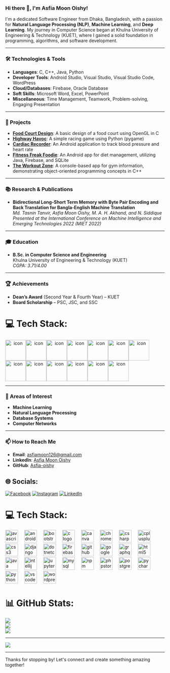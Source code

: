 ### Hi there 👋, I'm Asfia Moon Oishy!


I'm a dedicated Software Engineer from Dhaka, Bangladesh, with a passion for **Natural Language Processing (NLP)**, **Machine Learning**, and **Deep Learning**. My journey in Computer Science began at Khulna University of Engineering & Technology (KUET), where I gained a solid foundation in programming, algorithms, and software development.


---


### 🛠️ Technologies & Tools


- **Languages**: C, C++, Java, Python
- **Developer Tools**: Android Studio, Visual Studio, Visual Studio Code, WordPress
- **Cloud/Databases**: Firebase, Oracle Database
- **Soft Skills**: Microsoft Word, Excel, PowerPoint
- **Miscellaneous**: Time Management, Teamwork, Problem-solving, Engaging Presentation


---


### 🚀 Projects


- **[Food Court Design](#)**: A basic design of a food court using OpenGL in C
- **[Highway Havoc](#)**: A simple racing game using Python (pygame)
- **[Cardiac Recorder](#)**: An Android application to track blood pressure and heart rate
- **[Fitness Freak Foodie](#)**: An Android app for diet management, utilizing Java, Firebase, and SQLite
- **[The Workout Zone](#)**: A console-based app for gym information, demonstrating object-oriented programming concepts in C++


---


### 📚 Research & Publications


- **Bidirectional Long-Short Term Memory with Byte Pair Encoding and Back Translation for Bangla-English Machine Translation**  
  _Md. Tasnin Tanvir, Asfia Moon Oishy, M. A. H. Akhand, and N. Siddique_  
  _Presented at the International Conference on Machine Intelligence and Emerging Technologies 2022 (MIET 2022)_


---


### 🎓 Education


- **B.Sc. in Computer Science and Engineering**  
  Khulna University of Engineering & Technology (KUET)  
  _CGPA: 3.71/4.00_


---


### 🏆 Achievements


- **Dean’s Award** (Second Year & Fourth Year) – KUET
- **Board Scholarship** – PSC, JSC, and SSC


# 💻 Tech Stack:


###


<div align="center">
<div style="display: flex; align-items: flex-start;"><img src="https://techstack-generator.vercel.app/js-icon.svg" alt="icon" width="65" height="65" /><img src="https://techstack-generator.vercel.app/cpp-icon.svg" alt="icon" width="65" height="65" /><img src="https://techstack-generator.vercel.app/csharp-icon.svg" alt="icon" width="65" height="65" /><img src="https://techstack-generator.vercel.app/swift-icon.svg" alt="icon" width="65" height="65" /><img src="https://techstack-generator.vercel.app/sass-icon.svg" alt="icon" width="65" height="65" /><img src="https://techstack-generator.vercel.app/github-icon.svg" alt="icon" width="65" height="65" /><img src="https://techstack-generator.vercel.app/mysql-icon.svg" alt="icon" width="65" height="65" /></div><div style="display: flex; align-items: flex-start;"><img src="https://techstack-generator.vercel.app/java-icon.svg" alt="icon" width="65" height="65" /><img src="https://techstack-generator.vercel.app/django-icon.svg" alt="icon" width="65" height="65" /><img src="https://techstack-generator.vercel.app/python-icon.svg" alt="icon" width="65" height="65" /><img src="https://techstack-generator.vercel.app/prettier-icon.svg" alt="icon" width="65" height="65" /><img src="https://techstack-generator.vercel.app/react-icon.svg" alt="icon" width="65" height="65" /><img src="https://techstack-generator.vercel.app/restapi-icon.svg" alt="icon" width="65" height="65" /></div>
</div>


---


### 🌱 Areas of Interest


- **Machine Learning**
- **Natural Language Processing**
- **Database Systems**
- **Computer Networks**


---


### 📫 How to Reach Me


- **Email**: asfiamoon126@gmail.com
- **LinkedIn**: [Asfia Moon Oishy](https://www.linkedin.com/in/asfia-moon-oishy)
- **GitHub**: [Asfia-oishy](https://github.com/Asfia-oishy)


## 🌐 Socials:


[![Facebook](https://img.shields.io/badge/Facebook-%231877F2.svg?logo=Facebook&logoColor=white)](https://facebook.com/asfia-moon-oishy) [![Instagram](https://img.shields.io/badge/Instagram-%23E4405F.svg?logo=Instagram&logoColor=white)](https://instagram.com/oishy_asfia) [![LinkedIn](https://img.shields.io/badge/LinkedIn-%230077B5.svg?logo=linkedin&logoColor=white)](https://linkedin.com/in/asfia-moon-oishy)


# 💻 Tech Stack:


<div align="left">
  <img src="https://cdn.jsdelivr.net/gh/devicons/devicon/icons/javascript/javascript-original.svg" height="40" alt="javascript logo"  />
  <img width="12" />
  <img src="https://cdn.jsdelivr.net/gh/devicons/devicon/icons/androidstudio/androidstudio-original.svg" height="40" alt="androidstudio logo"  />
  <img width="12" />
  <img src="https://cdn.jsdelivr.net/gh/devicons/devicon/icons/bootstrap/bootstrap-original.svg" height="40" alt="bootstrap logo"  />
  <img width="12" />
  <img src="https://cdn.jsdelivr.net/gh/devicons/devicon/icons/c/c-original.svg" height="40" alt="c logo"  />
  <img width="12" />
  <img src="https://cdn.jsdelivr.net/gh/devicons/devicon/icons/canva/canva-original.svg" height="40" alt="canva logo"  />
  <img width="12" />
  <img src="https://cdn.jsdelivr.net/gh/devicons/devicon/icons/chrome/chrome-original.svg" height="40" alt="chrome logo"  />
  <img width="12" />
  <img src="https://cdn.jsdelivr.net/gh/devicons/devicon/icons/csharp/csharp-original.svg" height="40" alt="csharp logo"  />
  <img width="12" />
  <img src="https://cdn.jsdelivr.net/gh/devicons/devicon/icons/cplusplus/cplusplus-original.svg" height="40" alt="cplusplus logo"  />
  <img width="12" />
  <img src="https://cdn.jsdelivr.net/gh/devicons/devicon/icons/css3/css3-original.svg" height="40" alt="css3 logo"  />
  <img width="12" />
  <img src="https://cdn.jsdelivr.net/gh/devicons/devicon/icons/django/django-plain.svg" height="40" alt="django logo"  />
  <img width="12" />
  <img src="https://cdn.jsdelivr.net/gh/devicons/devicon/icons/dotnetcore/dotnetcore-original.svg" height="40" alt="dotnetcore logo"  />
  <img width="12" />
  <img src="https://cdn.jsdelivr.net/gh/devicons/devicon/icons/firebase/firebase-plain.svg" height="40" alt="firebase logo"  />
  <img width="12" />
  <img src="https://cdn.jsdelivr.net/gh/devicons/devicon/icons/github/github-original.svg" height="40" alt="github logo"  />
  <img width="12" />
  <img src="https://cdn.jsdelivr.net/gh/devicons/devicon/icons/google/google-original.svg" height="40" alt="google logo"  />
  <img width="12" />
  <img src="https://cdn.jsdelivr.net/gh/devicons/devicon/icons/graphql/graphql-plain.svg" height="40" alt="graphql logo"  />
  <img width="12" />
  <img src="https://cdn.jsdelivr.net/gh/devicons/devicon/icons/html5/html5-original.svg" height="40" alt="html5 logo"  />
  <img width="12" />
  <img src="https://cdn.jsdelivr.net/gh/devicons/devicon/icons/java/java-original.svg" height="40" alt="java logo"  />
  <img width="12" />
  <img src="https://cdn.jsdelivr.net/gh/devicons/devicon/icons/intellij/intellij-original.svg" height="40" alt="intellij logo"  />
  <img width="12" />
  <img src="https://cdn.jsdelivr.net/gh/devicons/devicon/icons/jupyter/jupyter-original.svg" height="40" alt="jupyter logo"  />
  <img width="12" />
  <img src="https://cdn.jsdelivr.net/gh/devicons/devicon/icons/mysql/mysql-original.svg" height="40" alt="mysql logo"  />
  <img width="12" />
  <img src="https://cdn.jsdelivr.net/gh/devicons/devicon/icons/npm/npm-original-wordmark.svg" height="40" alt="npm logo"  />
  <img width="12" />
  <img src="https://cdn.jsdelivr.net/gh/devicons/devicon/icons/phpstorm/phpstorm-original.svg" height="40" alt="phpstorm logo"  />
  <img width="12" />
  <img src="https://cdn.jsdelivr.net/gh/devicons/devicon/icons/postgresql/postgresql-original.svg" height="40" alt="postgresql logo"  />
  <img width="12" />
  <img src="https://cdn.jsdelivr.net/gh/devicons/devicon/icons/pycharm/pycharm-original.svg" height="40" alt="pycharm logo"  />
  <img width="12" />
  <img src="https://cdn.jsdelivr.net/gh/devicons/devicon/icons/python/python-original.svg" height="40" alt="python logo"  />
  <img width="12" />
  <img src="https://cdn.jsdelivr.net/gh/devicons/devicon/icons/vscode/vscode-original.svg" height="40" alt="vscode logo"  />
  <img width="12" />
  <img src="https://cdn.jsdelivr.net/gh/devicons/devicon/icons/wordpress/wordpress-original.svg" height="40" alt="wordpress logo"  />
</div>


###


# 📊 GitHub Stats:


![](https://github-readme-stats.vercel.app/api?username=Asfia-oishy&theme=onedark&hide_border=false&include_all_commits=true&count_private=true)<br/>
![](https://github-readme-streak-stats.herokuapp.com/?user=Asfia-oishy&theme=onedark&hide_border=false)<br/>
![](https://github-readme-stats.vercel.app/api/top-langs/?username=Asfia-oishy&theme=onedark&hide_border=false&include_all_commits=true&count_private=true&layout=compact)


---


[![](https://visitcount.itsvg.in/api?id=Asfia-oishy&icon=0&color=0)](https://visitcount.itsvg.in)


<!-- Proudly created with GPRM ( https://gprm.itsvg.in ) -->


---


Thanks for stopping by! Let's connect and create something amazing together!

